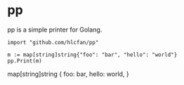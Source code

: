 # pp

pp is a simple printer for Golang.

```
import "github.com/hlcfan/pp"

m := map[string]string{"foo": "bar", "hello": "world"}
pp.Print(m)
```

  map[string]string {
    foo: 	bar,
    hello: 	world,
  }

